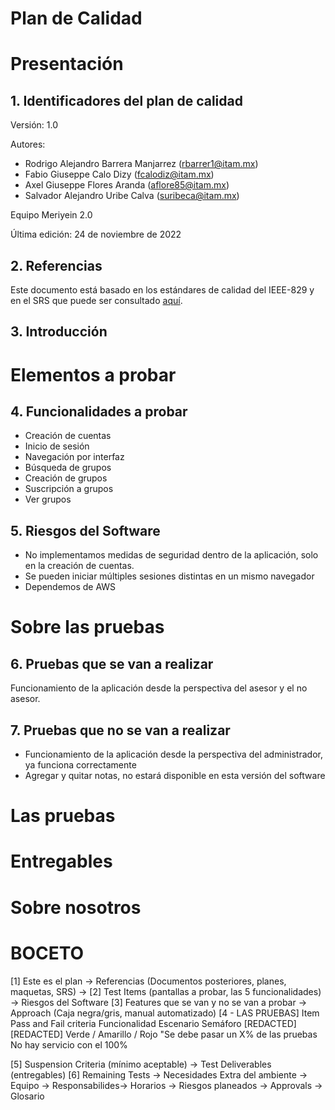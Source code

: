 # Plan de Calidad

# Presentación 

## 1. Identificadores del plan de calidad

Versión: 1.0 

Autores: 

+ Rodrigo Alejandro Barrera Manjarrez (rbarrer1@itam.mx)
+ Fabio Giuseppe Calo Dizy (fcalodiz@itam.mx)
+ Axel Giuseppe Flores Aranda (aflore85@itam.mx)
+ Salvador Alejandro Uribe Calva (suribeca@itam.mx)

Equipo Meriyein 2.0

Última edición: 24 de noviembre de 2022

## 2. Referencias

Este documento está basado en los estándares de calidad del IEEE-829 y en el SRS que puede ser consultado [aquí](https://github.com/Asesorias-ITAM/AsesoriasITAM/blob/main/SRS.md).

## 3. Introducción

# Elementos a probar


## 4. Funcionalidades a probar

* Creación de cuentas
* Inicio de sesión 
* Navegación por interfaz
* Búsqueda de grupos
* Creación de grupos
* Suscripción a grupos
* Ver grupos

## 5. Riesgos del Software

* No implementamos medidas de seguridad dentro de la aplicación, solo en la creación de cuentas.
* Se pueden iniciar múltiples sesiones distintas en un mismo navegador
* Dependemos de AWS

# Sobre las pruebas

## 6. Pruebas que se van a realizar
Funcionamiento de la aplicación desde la perspectiva del asesor y el no asesor.

## 7. Pruebas que no se van a realizar

* Funcionamiento de la aplicación desde la perspectiva del administrador, ya funciona correctamente
* Agregar y quitar notas, no estará disponible en esta versión del software

# Las pruebas



# Entregables

# Sobre nosotros

# BOCETO
[1] Este es el plan -> Referencias (Documentos posteriores, planes, maquetas, SRS) ->
[2] Test Items (pantallas a probar, las 5 funcionalidades) -> Riesgos del Software
[3] Features que se van y no se van a probar -> Approach (Caja negra/gris, manual automatizado)
[4 - LAS PRUEBAS] Item Pass and Fail criteria
	Funcionalidad		Escenario	Semáforo
  	  [REDACTED]		[REDACTED]	Verde / Amarillo / Rojo
						"Se debe pasar un X% de las pruebas
No hay servicio con el 100%

[5] Suspension Criteria (mínimo aceptable) -> Test Deliverables (entregables)
[6] Remaining Tests -> Necesidades Extra del ambiente -> 
    Equipo -> Responsabilides-> Horarios -> Riesgos planeados -> Approvals -> Glosario	
